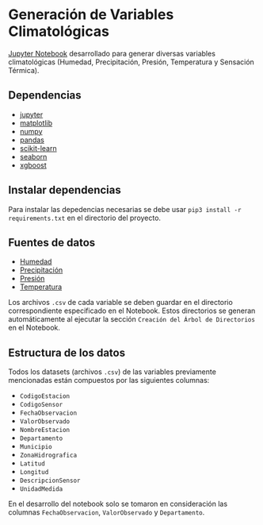 # Generación de Variables Climatológicas

[Jupyter Notebook](https://github.com/EddAngulo/generate_weather_variables/blob/main/src/generate_weather_variables.ipynb) desarrollado para generar diversas variables climatológicas (Humedad, Precipitación, Presión, Temperatura y Sensación Térmica).

## Dependencias
- [jupyter](https://jupyter.org/)
- [matplotlib](https://matplotlib.org/)
- [numpy](https://numpy.org/)
- [pandas](https://pandas.pydata.org/)
- [scikit-learn](https://scikit-learn.org/stable/)
- [seaborn](https://seaborn.pydata.org/)
- [xgboost](https://xgboost.readthedocs.io/en/stable/)

## Instalar dependencias
Para instalar las depedencias necesarias se debe usar `pip3 install -r requirements.txt` en el directorio del proyecto.

## Fuentes de datos
- [Humedad](https://www.datos.gov.co/Ambiente-y-Desarrollo-Sostenible/Humedad-del-Aire-2-metros/uext-mhny)
- [Precipitación](https://www.datos.gov.co/Ambiente-y-Desarrollo-Sostenible/Precipitaci-n/s54a-sgyg)
- [Presión](https://www.datos.gov.co/Ambiente-y-Desarrollo-Sostenible/Presi-n-Atmosf-rica/62tk-nxj5)
- [Temperatura](https://www.datos.gov.co/Ambiente-y-Desarrollo-Sostenible/Datos-Hidrometeorol-gicos-Crudos-Red-de-Estaciones/sbwg-7ju4)

Los archivos `.csv` de cada variable se deben guardar en el directorio correspondiente especificado en el Notebook. Estos directorios se generan automáticamente al ejecutar la sección `Creación del Árbol de Directorios` en el Notebook.

## Estructura de los datos
Todos los datasets (archivos `.csv`) de las variables previamente mencionadas están compuestos por las siguientes columnas:
- `CodigoEstacion`
- `CodigoSensor`
- `FechaObservacion`
- `ValorObservado`
- `NombreEstacion`
- `Departamento`
- `Municipio`
- `ZonaHidrografica`
- `Latitud`
- `Longitud`
- `DescripcionSensor`
- `UnidadMedida`

En el desarrollo del notebook solo se tomaron en consideración las columnas `FechaObservacion`, `ValorObservado` y `Departamento`.
